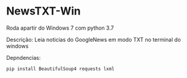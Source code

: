 # NewsTXT-Win

Roda apartir do Windows 7 com python 3.7

Descrição:
Leia noticias do GoogleNews em modo TXT no terminal do windows


Depndencias:
```
pip install BeautifulSoup4 requests lxml
```

